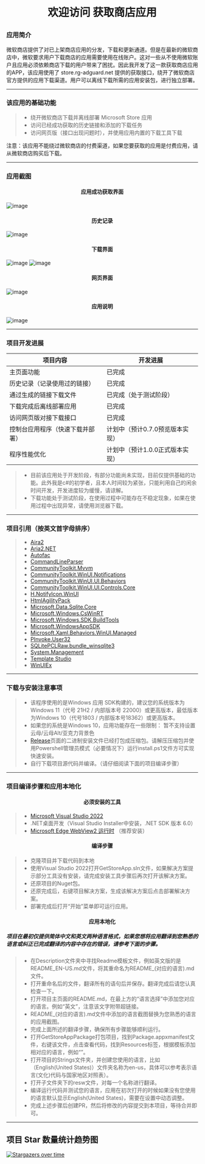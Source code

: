 # <p align="center">欢迎访问 获取商店应用</p>

### 应用简介

微软商店提供了对已上架商店应用的分发，下载和更新通道。但是在最新的微软商店中，微软要求用户下载商店的应用需要使用在线账户。这对一些从不使用微软账户且应用必须依赖商店下载的用户带来了困扰。因此我开发了这一款获取商店应用的APP，该应用使用了 store.rg-adguard.net 提供的获取接口，绕开了微软商店官方提供的应用下载渠道。用户可以离线下载所需的应用安装包，进行独立部署。

------

### 该应用的基础功能

> * 绕开微软商店下载并离线部署 Microsoft Store 应用
> * 访问已经成功获取的历史链接和添加的下载任务
> * 访问网页版（接口出现问题时），并使用应用内置的下载工具下载

注意：该应用不能绕过微软商店的付费渠道，如果您要获取的应用是付费应用，请从微软商店购买后下载。

------

### 应用截图

#### <p align="center">应用成功获取界面</p>
![image](https://user-images.githubusercontent.com/49179966/190880785-3df61d85-2134-41c1-bb94-6cd9a91cf1e5.png)
#### <p align="center">历史记录</p>
![image](https://user-images.githubusercontent.com/49179966/190880908-fe88b95f-28e9-4081-8ad0-95fbf8b36295.png)
#### <p align="center">下载界面</p>
![image](https://user-images.githubusercontent.com/49179966/190880969-07aba750-0c0a-474b-ab73-69176c25145e.png)
![image](https://user-images.githubusercontent.com/49179966/190880987-71946b4e-6267-4315-b0e7-a68349ff1f56.png)
#### <p align="center">网页界面</p>
![image](https://user-images.githubusercontent.com/49179966/190880935-c4efdcbf-f8ef-44e3-906b-27357be25795.png)
#### <p align="center">应用说明</p>
![image](https://user-images.githubusercontent.com/49179966/190880798-eb849860-589b-4f24-9112-09514cfd1964.png)

------

### 项目开发进展

| 项目内容                        | 开发进展                                          |
| --------------------------------| --------------------------------------------------|
| 主页面功能                      | 已完成                                            |
| 历史记录（记录使用过的链接）    | 已完成                                            |
| 通过生成的链接下载文件          | 已完成（处于测试阶段）                            |
| 下载完成后离线部署应用          | 已完成                                            |
| 访问网页版对接下载接口          | 已完成                                            |
| 控制台应用程序（快速下载并部署）| 计划中（预计0.7.0预览版本实现）                   |
| 程序性能优化                    | 计划中（预计1.0.0正式版本实现）                   |

> * 目前该应用处于开发阶段，有部分功能尚未实现，目前仅提供基础的功能。此外我是c#的初学者，且本人时间较为紧张，只能利用自己的闲余时间开发，开发进度较为缓慢，请谅解。
> * 下载功能处于测试阶段，在使用过程中可能存在不稳定现象，如果在使用过程中出现异常，请使用浏览器下载。

------

### 项目引用（按英文首字母排序）

> * [Aira2](https://aria2.github.io)&emsp;
> * [Aria2.NET](https://github.com/rogerfar/Aria2.NET)&emsp;
> * [Autofac](https://autofac.org)&emsp;
> * [CommandLineParser](https://github.com/commandlineparser/commandline)&emsp;
> * [CommunityToolkit.Mvvm](https://github.com/CommunityToolkit/WindowsCommunityToolkit)&emsp;
> * [CommunityToolkit.WinUI.Notifications](https://www.nuget.org/packages/CommunityToolkit.WinUI.Notifications)&emsp;
> * [CommunityToolkit.WinUI.UI.Behaviors](https://github.com/CommunityToolkit/WindowsCommunityToolkit)&emsp;
> * [CommunityToolkit.WinUI.UI.Controls.Core](https://github.com/CommunityToolkit/WindowsCommunityToolkit)&emsp;
> * [H.NotifyIcon.WinUI](https://github.com/HavenDV/H.NotifyIcon)&emsp;
> * [HtmlAgilityPack](http://html-agility-pack.net)&emsp;
> * [Microsoft.Data.Sqlite.Core](https://docs.microsoft.com/dotnet/standard/data/sqlite)&emsp;
> * [Microsoft.Windows.CsWinRT](https://github.com/microsoft/cswinrt)&emsp;
> * [Microsoft.Windows.SDK.BuildTools](https://www.nuget.org/packages/Microsoft.Windows.SDK.BuildTools)&emsp;
> * [Microsoft.WindowsAppSDK](https://github.com/microsoft/windowsappsdk)&emsp;
> * [Microsoft.Xaml.Behaviors.WinUI.Managed](https://www.nuget.org/packages/Microsoft.Xaml.Behaviors.WinUI.Managed)&emsp;
> * [PInvoke.User32](https://github.com/dotnet/pinvoke)&emsp;
> * [SQLitePCLRaw.bundle_winsqlite3](https://github.com/ericsink/SQLitePCL.raw)&emsp;
> * [System.Management](https://www.nuget.org/packages/System.Management)&emsp;
> * [Template Studio](https://github.com/microsoft/TemplateStudio)&emsp;
> * [WinUIEx](https://dotmorten.github.io/WinUIEx)&emsp;

------

### 下载与安装注意事项

> * 该程序使用的是Windows 应用 SDK构建的，建议您的系统版本为Windows 11（代号 21H2 / 内部版本号 22000）或更高版本，最低版本为Windows 10（代号1803 / 内部版本号18362）或更高版本。
> * 如果您的系统是Windows 10，应用功能存在一些限制：
    暂不支持设置云母/云母Alt/亚克力背景色
> * [Release](https://github.com/Gaoyifei1011/GetStoreApp/releases)页面的二进制安装文件已经打包成压缩包。请解压压缩包并使用Powershell管理员模式（必要情况下）运行install.ps1文件方可实现快速安装。
> * 自行下载项目源代码并编译。（请仔细阅读下面的项目编译步骤）

------

### 项目编译步骤和应用本地化

#### <p align="center">必须安装的工具</p>

> * [Microsoft Visual Studio 2022](https://visualstudio.microsoft.com/) 
> * .NET桌面开发（Visual Studio Installer中安装，.NET SDK 版本 6.0）
> * [Microsoft Edge WebView2 运行时](https://developer.microsoft.com/zh-cn/microsoft-edge/webview2/) （推荐安装）

#### <p align="center">编译步骤</p>

> * 克隆项目并下载代码到本地
> * 使用Visual Studio 2022打开GetStoreApp.sln文件，如果解决方案提示部分工具没有安装，请完成安装工具步骤后再次打开该解决方案。
> * 还原项目的Nuget包。
> * 还原完成后，右键项目解决方案，生成该解决方案后点击部署解决方案。
> * 部署完成后打开“开始”菜单即可运行应用。

#### <p align="center">应用本地化</p>
##### 项目在最初仅提供简体中文和英文两种语言格式，如果您想将应用翻译到您熟悉的语言或纠正已完成翻译的内容中存在的错误，请参考下面的步骤。

> * 在Description文件夹中寻找Readme模板文件，例如英文版的是README_EN-US.md文件，将其重命名为README_(对应的语言).md文件。
> * 打开重命名后的文件，翻译所有的语句后并保存。翻译完成后请您认真检查一下。
> * 打开项目主页面的README.md，在最上方的“语言选择”中添加您对应的语言。例如“英文”，注意该文字附带超链接。
> * README_(对应的语言).md文件中添加的语言截图替换为您熟悉的语言的应用截图。
> * 完成上面所述的翻译步骤，确保所有步骤能够顺利运行。
> * 打开GetStoreAppPackage打包项目，找到Package.appxmanifest文件，右键该文件，点击查看代码，找到Resources标签，根据模板添加相对应的语言，例如“<Resource Language="EN-US"/>”。
> * 打开项目的Strings文件夹，并创建您使用的语言，比如（English(United States)）文件夹名称为en-us，具体可以参考表示语言(文化)代码与国家地区对照表）。
> * 打开子文件夹下的resw文件，对每一个名称进行翻译。
> * 编译运行代码并测试您的语言，应用在初次打开的时候如果没有您使用的语言默认显示English(United States)，需要在设置中动态调整。
> * 完成上述步骤后创建PR，然后将修改的内容提交到本项目，等待合并即可。

------

## 项目 Star 数量统计趋势图
[![Stargazers over time](https://starchart.cc/Gaoyifei1011/GetStoreApp.svg)](https://starchart.cc/Gaoyifei1011/GetStoreApp)

